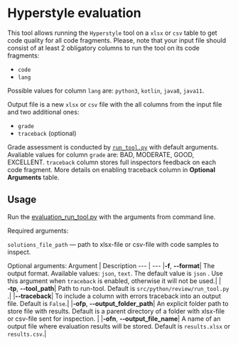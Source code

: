 # Hyperstyle evaluation

This tool allows running the `Hyperstyle` tool on a `xlsx` or `csv` table to get code quality for all code fragments. 
Please, note that your input file should consist of at least 2 obligatory columns to run the tool on its code fragments:

- `code`
- `lang`

Possible values for column `lang` are: `python3`, `kotlin`, `java8`, `java11`.

Output file is a new `xlsx` or `csv` file with the all columns from the input file and two additional ones:
- `grade`
- `traceback` (optional)

Grade assessment is conducted by [`run_tool.py`](https://github.com/hyperskill/hyperstyle/blob/main/README.md) with default arguments. 
  Avaliable values for column  `grade` are: BAD, MODERATE, GOOD, EXCELLENT. 
  `traceback` column stores full inspectors feedback on each code fragment. 
  More details on enabling traceback column in **Optional Arguments** table.

## Usage

Run the [evaluation_run_tool.py](evaluation_run_tool.py) with the arguments from command line.

Required arguments:

`solutions_file_path` — path to xlsx-file or csv-file with code samples to inspect.

Optional arguments:
Argument | Description
--- | ---
|**&#8209;f**, **&#8209;&#8209;format**| The output format. Available values: `json`, `text`. The default value is `json` . Use this argument when `traceback` is enabled, otherwise it will not be used.|
|**&#8209;tp**, **&#8209;&#8209;tool_path**| Path to run-tool. Default is `src/python/review/run_tool.py` .|
|**&#8209;&#8209;traceback**| To include a column with errors traceback into an output file. Default is `False`.|
|**&#8209;ofp**, **&#8209;&#8209;output_folder_path**| An explicit folder path to store file with results. Default is a parent directory of a folder with xlsx-file or csv-file sent for inspection. |
|**&#8209;ofn**, **&#8209;&#8209;output_file_name**| A name of an output file where evaluation results will be stored. Default is `results.xlsx` or `results.csv`.|
